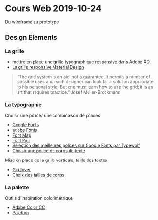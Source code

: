 
# Cours Web 2019-10-24
Du wireframe au prototype

## Design Elements

### La grille
- mettre en place une grille typographique responsive dans  Adobe XD.
- [La grille responsive Material Design](https://material.io/design/layout/responsive-layout-grid.html)

> “The grid system is an aid, not a guarantee. It permits a number of possible uses and each designer can look for a solution appropriate to his personal style. 
> But one must learn how to use the grid; it is an art that requires practice.”
> Josef Muller-Brockmann

### La typographie

Choisir une police/ une combinaison de polices
- [Google Fonts](https://fonts.google.com)
- [adobe Fonts](https://fonts.adobe.com)
- [Font Map](http://fontmap.ideo.com/)
- [Font Pair](https://www.fontpair.co)
- [Selection des meilleures polices sur Google Fonts par Typewolf](https://www.typewolf.com/google-fonts?source=post_page-----5b949174d8f6----------------------)
- [Choisir une police de corps de texte](https://prowebtype.com/selecting-body-text/)

Mise en place de la grille verticale, taille des textes
- [Gridlover](https://www.gridlover.net)
- [Choix des tailles de corps](http://www.moments-with-typography.com/index.html#sizes)

### La palette

Outils d'inspiration colorimétrique
- [Adobe Color CC](https://color.adobe.com/fr/create) 
- [Paletton](https://color.adobe.com/fr/create)

